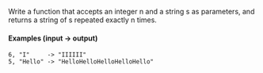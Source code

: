 Write a function that accepts an integer n and a string s as parameters, and returns a string of s repeated exactly n times.

#### Examples (input -> output)
```
6, "I"     -> "IIIIII"
5, "Hello" -> "HelloHelloHelloHelloHello"
```